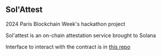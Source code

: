 ## Sol'Attest

2024 Paris Blockchain Week's hackathon project

Sol'attest is an on-chain attestation service brought to Solana

Interface to interact with the contract is in [this repo](https://github.com/MekailTheMachine/solattest)
